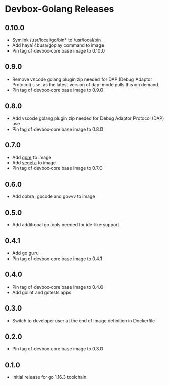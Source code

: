 # Devbox-Golang Releases

## 0.10.0

- Symlink /usr/local/go/bin* to /usr/local/bin
- Add haya14busa/goplay command to image 
- Pin tag of devbox-core base image to 0.10.0

## 0.9.0

- Remove vscode golang plugin zip needed for DAP (Debug Adaptor Protocol) use,
  as the latest version of dap-mode pulls this on demand.
- Pin tag of devbox-core base image to 0.9.0

## 0.8.0

- Add vscode golang plugin zip needed for Debug Adaptor Protocol (DAP) use
- Pin tag of devbox-core base image to 0.8.0

## 0.7.0

- Add [gore](https://github.com/motemen/gore) to image
- Add [vegeta](https://github.com/tsenart/vegeta) to image
- Pin tag of devbox-core base image to 0.7.0

## 0.6.0

- Add cobra, gocode and govvv to image

## 0.5.0

- Add additional go tools needed for ide-like support

## 0.4.1

- Add go guru
- Pin tag of devbox-core base image to 0.4.1

## 0.4.0

- Pin tag of devbox-core base image to 0.4.0
- Add golint and gotests apps

## 0.3.0

- Switch to developer user at the end of image definition in Dockerfile

## 0.2.0

- Pin tag of devbox-core base image to 0.3.0

## 0.1.0

- Initial release for go 1.16.3 toolchain
